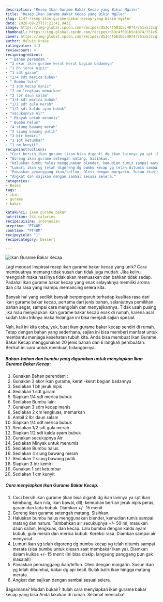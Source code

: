 ```yaml
---
description: "Resep Ikan Gurame Bakar Kecap yang Bikin Ngiler"
title: "Resep Ikan Gurame Bakar Kecap yang Bikin Ngiler"
slug: 1147-resep-ikan-gurame-bakar-kecap-yang-bikin-ngiler
date: 2020-09-27T17:21:41.943Z
image: https://img-global.cpcdn.com/recipes/d53c4f501b5c4074/751x532cq70/ikan-gurame-bakar-kecap-foto-resep-utama.jpg
thumbnail: https://img-global.cpcdn.com/recipes/d53c4f501b5c4074/751x532cq70/ikan-gurame-bakar-kecap-foto-resep-utama.jpg
cover: https://img-global.cpcdn.com/recipes/d53c4f501b5c4074/751x532cq70/ikan-gurame-bakar-kecap-foto-resep-utama.jpg
author: Melvin Drake
ratingvalue: 4.3
reviewcount: 4
recipeingredient:
- " Bahan perendam "
- "2 ekor ikan gurame kerat kerat bagian badannya"
- "1 bh jeruk nipis"
- "1 sdt garam"
- "1/4 sdt merica bubuk"
- " Bumbu lain"
- "3 sdm kecap manis"
- "2 cm lengkuas memarkan"
- "2 lbr daun salam"
- "1/4 sdt merica bubuk"
- "1/2 sdt gula merah"
- "1/2 sdt kaldu ayam bubuk"
- "secukupnya Air"
- " Minyak untuk menumis"
- " Bumbu halus"
- "4 siung bawang merah"
- "2 siung bawang putih"
- "3 btr kemiri"
- "1 sdt ketumbar"
- "1 cm kunyit"
recipeinstructions:
- "Cuci bersih ikan gurame (ikan bisa diganti dg ikan lainnya ya spt ikan kembung, ikan nila, ikan bawal, dll), kemudian beri air jeruk nipis peras, garam dan lada bubuk. Diamkan +/- 15 menit"
- "Goreng ikan gurame setengah matang. Sisihkan."
- "Haluskan bumbu halus menggunakan blender, kemudian tumis sampai matang dan harum. Tambahkan air secukupnya +/- 50 ml, masukan daun salam, lengkuas, dan kecap. Lalu bumbui dengan kaldu ayam bubuk, gula merah dan merica bubuk. Koreksi rasa. Diamkan sampai air menyusut."
- "Lumuri ikan yg telah digoreng dg bumbu kecap yg telah ditumis sampai merata (sisa bumbu untuk olesan saat membakar ikan ya). Diamkan dalam kulkas +/- 15 menit (ini bisa diskip, langsung panggang pun gak masalah)"
- "Panaskan pemanggang ikan/teflon. Olesi dengan margarin. Susun ikan yg telah dibumbui, bakar dg api kecil. Bulak balik ikan hingga matang merata."
- "Angkat dan sajikan dengan sambal sesuai selera."
categories:
- Resep
tags:
- ikan
- gurame
- bakar

katakunci: ikan gurame bakar 
nutrition: 244 calories
recipecuisine: Indonesian
preptime: "PT40M"
cooktime: "PT48M"
recipeyield: "1"
recipecategory: Dessert

---
```



![Ikan Gurame Bakar Kecap](https://img-global.cpcdn.com/recipes/d53c4f501b5c4074/751x532cq70/ikan-gurame-bakar-kecap-foto-resep-utama.jpg)

Lagi mencari inspirasi resep ikan gurame bakar kecap yang unik? Cara membuatnya memang tidak susah dan tidak juga mudah. Jika keliru mengolah maka hasilnya tidak akan memuaskan dan bahkan tidak sedap. Padahal ikan gurame bakar kecap yang enak selayaknya memiliki aroma dan cita rasa yang mampu memancing selera kita.

Banyak hal yang sedikit banyak berpengaruh terhadap kualitas rasa dari ikan gurame bakar kecap, pertama dari jenis bahan, selanjutnya pemilihan bahan segar, sampai cara mengolah dan menyajikannya. Tidak usah pusing jika mau menyiapkan ikan gurame bakar kecap enak di rumah, karena asal sudah tahu triknya maka hidangan ini bisa menjadi sajian spesial.




Nah, kali ini kita coba, yuk, buat ikan gurame bakar kecap sendiri di rumah. Tetap dengan bahan yang sederhana, sajian ini bisa memberi manfaat untuk membantu menjaga kesehatan tubuh kita. Anda bisa membuat Ikan Gurame Bakar Kecap menggunakan 20 jenis bahan dan 6 langkah pembuatan. Berikut ini cara untuk membuat hidangannya.

<!--inarticleads1-->

##### Bahan-bahan dan bumbu yang digunakan untuk menyiapkan Ikan Gurame Bakar Kecap:

1. Gunakan  Bahan perendam :
1. Gunakan 2 ekor ikan gurame, kerat -kerat bagian badannya
1. Sediakan 1 bh jeruk nipis
1. Sediakan 1 sdt garam
1. Siapkan 1/4 sdt merica bubuk
1. Sediakan  Bumbu lain:
1. Gunakan 3 sdm kecap manis
1. Sediakan 2 cm lengkuas, memarkan
1. Ambil 2 lbr daun salam
1. Siapkan 1/4 sdt merica bubuk
1. Sediakan 1/2 sdt gula merah
1. Siapkan 1/2 sdt kaldu ayam bubuk
1. Gunakan secukupnya Air
1. Sediakan  Minyak untuk menumis
1. Sediakan  Bumbu halus:
1. Sediakan 4 siung bawang merah
1. Sediakan 2 siung bawang putih
1. Siapkan 3 btr kemiri
1. Gunakan 1 sdt ketumbar
1. Sediakan 1 cm kunyit




<!--inarticleads2-->

##### Cara menyiapkan Ikan Gurame Bakar Kecap:

1. Cuci bersih ikan gurame (ikan bisa diganti dg ikan lainnya ya spt ikan kembung, ikan nila, ikan bawal, dll), kemudian beri air jeruk nipis peras, garam dan lada bubuk. Diamkan +/- 15 menit
1. Goreng ikan gurame setengah matang. Sisihkan.
1. Haluskan bumbu halus menggunakan blender, kemudian tumis sampai matang dan harum. Tambahkan air secukupnya +/- 50 ml, masukan daun salam, lengkuas, dan kecap. Lalu bumbui dengan kaldu ayam bubuk, gula merah dan merica bubuk. Koreksi rasa. Diamkan sampai air menyusut.
1. Lumuri ikan yg telah digoreng dg bumbu kecap yg telah ditumis sampai merata (sisa bumbu untuk olesan saat membakar ikan ya). Diamkan dalam kulkas +/- 15 menit (ini bisa diskip, langsung panggang pun gak masalah)
1. Panaskan pemanggang ikan/teflon. Olesi dengan margarin. Susun ikan yg telah dibumbui, bakar dg api kecil. Bulak balik ikan hingga matang merata.
1. Angkat dan sajikan dengan sambal sesuai selera.




Bagaimana? Mudah bukan? Itulah cara menyiapkan ikan gurame bakar kecap yang bisa Anda lakukan di rumah. Selamat mencoba!
